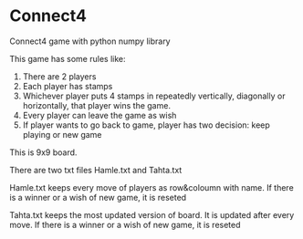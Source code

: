 # Connect4
Connect4 game with python numpy library

This game has some rules like:
1. There are 2 players
2. Each player has stamps
3. Whichever player puts 4 stamps in repeatedly vertically, diagonally or horizontally, that player wins the game.
4. Every player can leave the game as wish
5. If player wants to go back to game, player has two decision: keep playing or new game



This is 9x9 board.

There are two txt files Hamle.txt and Tahta.txt

Hamle.txt keeps every move of players as row&coloumn with name. If there is a winner or a wish of new game, it is reseted

Tahta.txt keeps the most updated version of board. It is updated after every move. If there is a winner or a wish of new game, it is reseted
